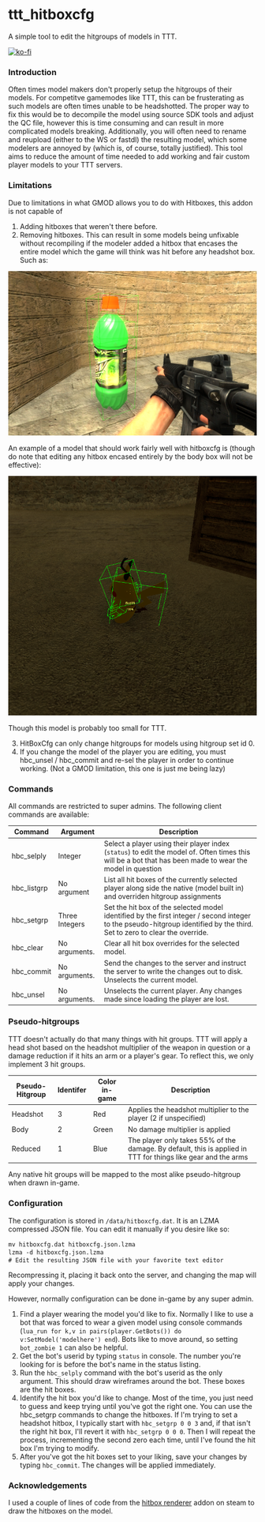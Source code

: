 # ttt_hitboxcfg
A simple tool to edit the hitgroups of models in TTT.

[![ko-fi](https://ko-fi.com/img/githubbutton_sm.svg)](https://ko-fi.com/K3K34MSYX)

### Introduction
Often times model makers don't properly setup the hitgroups of their models. For competitve gamemodes like TTT, this can be frusterating as such models are often times unable to be headshotted. The proper way to fix this would be to decompile the model using source SDK tools and adjust the QC file, however this is time consuming and can result in more complicated models breaking. Additionally, you will often need to rename and reupload (either to the WS or fastdl) the resulting model, which some modelers are annoyed by (which is, of course, totally justified). This tool aims to reduce the amount of time needed to add working and fair custom player models to your TTT servers.

### Limitations
Due to limitations in what GMOD allows you to do with Hitboxes, this addon is not capable of

1) Adding hitboxes that weren't there before.
2) Removing hitboxes. This can result in some models being unfixable without recompiling if the modeler added a hitbox that encases the entire model which the game will think was hit before any headshot box. Such as:

![image](https://raw.githubusercontent.com/Xytime/hitboxcfg/master/img/img1.png)

An example of a model that should work fairly well with hitboxcfg is (though do note that editing any hitbox encased entirely by the body box will not be effective):

![image](https://raw.githubusercontent.com/Xytime/hitboxcfg/master/img/img2.png)

Though this model is probably too small for TTT.

3) HitBoxCfg can only change hitgroups for models using hitgroup set id 0.
4) If you change the model of the player you are editing, you must hbc_unsel / hbc_commit and re-sel the player in order to continue working. (Not a GMOD limitation, this one is just me being lazy)

### Commands
All commands are restricted to super admins. The following client commands are available:

|Command|Argument|Description|
|-------|--------|-----------|
|hbc_selply|Integer|Select a player using their player index (`status`) to edit the model of. Often times this will be a bot that has been made to wear the model in question|
|hbc_listgrp|No argument|List all hit boxes of the currently selected player along side the native (model built in) and overriden hitgroup assignments|
|hbc_setgrp|Three Integers|Set the hit box of the selected model identified by the first integer / second integer to the pseudo-hitgroup identified by the third. Set to zero to clear the override.|
|hbc_clear|No arguments.|Clear all hit box overrides for the selected model.|
|hbc_commit|No arguments.|Send the changes to the server and instruct the server to write the changes out to disk. Unselects the current model.|
|hbc_unsel|No arguments.|Unselects the current player. Any changes made since loading the player are lost.|

### Pseudo-hitgroups
TTT doesn't actually do that many things with hit groups. TTT will apply a head shot based on the headshot multiplier of the weapon in question or a damage reduction if it hits an arm or a player's gear. To reflect this, we only implement 3 hit groups.

|Pseudo-Hitgroup|Identifer|Color in-game|Description|
|---------------|---------|-------------|-----------|
|Headshot|3|Red|Applies the headshot multiplier to the player (2 if unspecified)|
|Body|2|Green|No damage multiplier is applied|
|Reduced|1|Blue|The player only takes 55% of the damage. By default, this is applied in TTT for things like gear and the arms|

Any native hit groups will be mapped to the most alike pseudo-hitgroup when drawn in-game.

### Configuration

The configuration is stored in `/data/hitboxcfg.dat`. It is an LZMA compressed JSON file. You can edit it manually if you desire like so:

```
mv hitboxcfg.dat hitboxcfg.json.lzma
lzma -d hitboxcfg.json.lzma
# Edit the resulting JSON file with your favorite text editor
```

Recompressing it,  placing it back onto the server, and changing the map will apply your changes.

However, normally configuration can be done in-game by any super admin.

1) Find a player wearing the model you'd like to fix. Normally I like to use a bot that was forced to wear a given model using console commands (`lua_run for k,v in pairs(player.GetBots()) do v:SetModel('modelhere') end`). Bots like to move around, so setting `bot_zombie 1` can also be helpful.
2) Get the bot's userid by typing `status` in console. The number you're looking for is before the bot's name in the status listing.
3) Run the `hbc_selply` command with the bot's userid as the only argument. This should draw wireframes around the bot. These boxes are the hit boxes.
4) Identify the hit box you'd like to change. Most of the time, you just need to guess and keep trying until you've got the right one. You can use the hbc_setgrp commands to change the hitboxes. If I'm trying to set a headshot hitbox, I typically start with `hbc_setgrp 0 0 3` and, if that isn't the right hit box, I'll revert it with `hbc_setgrp 0 0 0`. Then I will repeat the process, incrementing the second zero each time, until I've found the hit box I'm trying to modify.
5) After you've got the hit boxes set to your liking, save your changes by typing `hbc_commit`. The changes will be applied immediately.

### Acknowledgements
I used a couple of lines of code from the [hitbox renderer](https://steamcommunity.com/sharedfiles/filedetails/?id=219747243&searchtext=Hitbox+Renderer) addon on steam to draw the hitboxes on the model.
